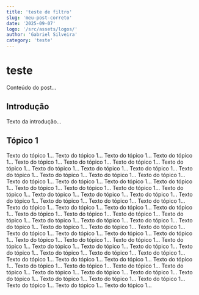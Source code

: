 ```yaml
---
title: 'teste de filtro'
slug: 'meu-post-correto'
date: '2025-09-07'
logo: '/src/assets/logos/'
author: 'Gabriel Silveira'
category: 'teste'
---
```


# teste

Conteúdo do post...

## Introdução

Texto da introdução...

## Tópico 1

Texto do tópico 1...
Texto do tópico 1...
Texto do tópico 1...
Texto do tópico 1...
Texto do tópico 1...
Texto do tópico 1...
Texto do tópico 1...
Texto do tópico 1...
Texto do tópico 1...
Texto do tópico 1...
Texto do tópico 1...
Texto do tópico 1...
Texto do tópico 1...
Texto do tópico 1...
Texto do tópico 1...
Texto do tópico 1...
Texto do tópico 1...
Texto do tópico 1...
Texto do tópico 1...
Texto do tópico 1...
Texto do tópico 1...
Texto do tópico 1...
Texto do tópico 1...
Texto do tópico 1...
Texto do tópico 1...
Texto do tópico 1...
Texto do tópico 1...
Texto do tópico 1...
Texto do tópico 1...
Texto do tópico 1...
Texto do tópico 1...
Texto do tópico 1...
Texto do tópico 1...
Texto do tópico 1...
Texto do tópico 1...
Texto do tópico 1...
Texto do tópico 1...
Texto do tópico 1...
Texto do tópico 1...
Texto do tópico 1...
Texto do tópico 1...
Texto do tópico 1...
Texto do tópico 1...
Texto do tópico 1...
Texto do tópico 1...
Texto do tópico 1...
Texto do tópico 1...
Texto do tópico 1...
Texto do tópico 1...
Texto do tópico 1...
Texto do tópico 1...
Texto do tópico 1...
Texto do tópico 1...
Texto do tópico 1...
Texto do tópico 1...
Texto do tópico 1...
Texto do tópico 1...
Texto do tópico 1...
Texto do tópico 1...
Texto do tópico 1...
Texto do tópico 1...
Texto do tópico 1...
Texto do tópico 1...
Texto do tópico 1...
Texto do tópico 1...
Texto do tópico 1...
Texto do tópico 1...
Texto do tópico 1...
Texto do tópico 1...
Texto do tópico 1...
Texto do tópico 1...
Texto do tópico 1...
Texto do tópico 1...
Texto do tópico 1...
Texto do tópico 1...
Texto do tópico 1...
Texto do tópico 1...
Texto do tópico 1...
